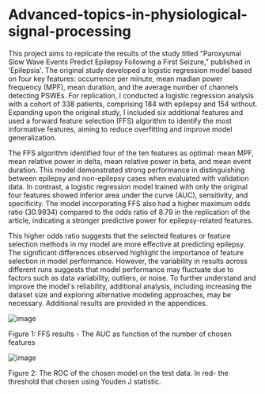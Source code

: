# Advanced-topics-in-physiological-signal-processing
This project aims to replicate the results of the study titled "Paroxysmal Slow Wave Events Predict Epilepsy Following a First Seizure," published in 'Epilepsia'. The original study developed a logistic regression model based on four key features: occurrence per minute, mean madian power frequency (MPF), mean duration, and the average number of channels detecting PSWEs. For replication, I conducted a logistic regression analysis with a cohort of 338 patients, comprising 184 with epilepsy and 154 without. Expanding upon the original study, I included six additional features and used a forward feature selection (FFS) algorithm to identify the most informative features, aiming to reduce overfitting and improve model generalization.

The FFS algorithm identified four of the ten features as optimal: mean MPF, mean relative power in delta, mean relative power in beta, and mean event duration. This model demonstrated strong performance in distinguishing between epilepsy and non-epilepsy cases when evaluated with validation data. In contrast, a logistic regression model trained with only the original four features showed inferior area under the curve (AUC), sensitivity, and specificity. The model incorporating FFS also had a higher maximum odds ratio (30.9934) compared to the odds ratio of 8.79 in the replication of the article, indicating a stronger predictive power for epilepsy-related features.

This higher odds ratio suggests that the selected features or feature selection methods in my model are more effective at predicting epilepsy. The significant differences observed highlight the importance of feature selection in model performance. However, the variability in results across different runs suggests that model performance may fluctuate due to factors such as data variability, outliers, or noise. To further understand and improve the model's reliability, additional analysis, including increasing the dataset size and exploring alternative modeling approaches, may be necessary. Additional results are provided in the appendices.

![image](https://github.com/user-attachments/assets/5d1c4236-af84-4e26-83d0-6c89ebadc9b5)

Figure 1:  FFS results - The AUC as function of the number of chosen features

![image](https://github.com/user-attachments/assets/b23ca46f-5814-48f4-a53f-98f9752c2032)

Figure 2:  The ROC of the chosen model on the test data. 
In red- the threshold that chosen using Youden J statistic.


